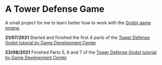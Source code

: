 # A Tower Defense Game

A small project for me to learn better how to work with the [Godot game engine](https://godotengine.org/).

**21/07/2021** Started and finished the first 4 parts of the [Tower Defense Godot tutorial by Game Development Center](https://www.youtube.com/watch?v=wFdpCGbrVXI&list=PLZ-54sd-DMAJltIzTtZ6ZhC-9hkqYXyp6&index=2&t=8s&ab_channel=GameDevelopmentCenter)

**23/08/2021** Finished Parts 5, 6 and 7 of the [Tower Defense Godot tutorial by Game Development Center](https://www.youtube.com/watch?v=wFdpCGbrVXI&list=PLZ-54sd-DMAJltIzTtZ6ZhC-9hkqYXyp6&index=2&t=8s&ab_channel=GameDevelopmentCenter)
  

